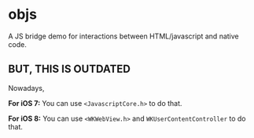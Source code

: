 # objs
A JS bridge demo for interactions between HTML/javascript and native code.

## BUT, THIS IS OUTDATED
Nowadays,

**For iOS 7:** You can use `<JavascriptCore.h>` to do that. 

**For iOS 8:** You can use `<WKWebView.h>` and `WKUserContentController` to do that. 
